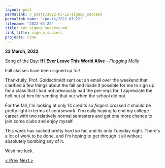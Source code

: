 ```yaml
---
layout: post
permalink: /_posts/2022-03-22-signup_success
permalink_name: "/posts/2022-03-22"
filename: "2022-03-22"
title: cat signup_success.md
link_title: signup_success
projects: none
---
```

**22 March, 2022**

Song of the Day: [**If I Ever Leave This World Alive**](https://youtu.be/XCk81G8gnvE) - *Flogging Molly*

Fall classes have been signed up for!

Thankfully, Prof. Goldschmidt sent out an email over the weekend that clarified a few things about the fall and made it possible for me to sign up for a class that I had not previously had the pre-reqs for. I appreciate the hell out of him for sending that out when the school did not.

For the fall, I'm looking at only 14 credits so *fingers crossed* it should be pretty light in terms of coursework. I'm really hoping to end my college career with two relatively normal semesters and get one more chance to join some clubs and enjoy myself.

This week has sucked pretty hard so far, and its only Tuesday night. There's a lot of work to be done, and I'm hoping to get through it all without absolutely bombing any of it.

Wish me luck.

[< Prev](/_posts/2022-03-18-the_'tute_screw)    [Next >](/_posts/2022-03-23-equals())
